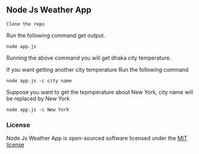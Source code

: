 ## Node Js Weather App

```
Clone the repo
```

Run the following command get output.

```
node app.js
```

Running the above command you will get dhaka city temperature.

If you want getting another city temperature Run the following command

```
node app.js -c city name
```

Suppose you want to get the tepmperature about New York, city name will be replaced by New York

```
node app.js -c New York
```

### License

Node Js Weather App is open-sourced software licensed under the [MIT license](http://opensource.org/licenses/MIT)